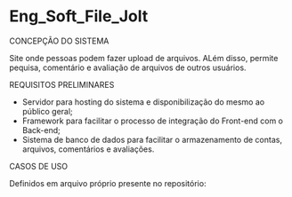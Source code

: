 # Eng_Soft_File_Jolt

CONCEPÇÃO DO SISTEMA

Site onde pessoas podem fazer upload de arquivos. ALém disso, permite pequisa, comentário e avaliação de arquivos de outros usuários.

REQUISITOS PRELIMINARES

- Servidor para hosting do sistema e disponibilização do mesmo ao público geral;
- Framework para facilitar o processo de integração do Front-end com o Back-end;
- Sistema de banco de dados para facilitar o armazenamento de contas, arquivos, comentários e avaliações.


CASOS DE USO

Definidos em arquivo próprio presente no repositório:
